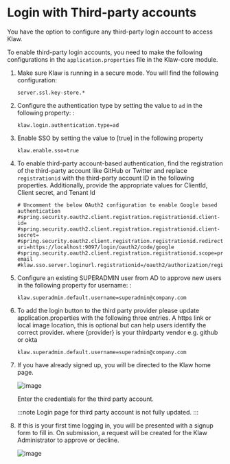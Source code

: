 # Login with Third-party accounts

You have the option to configure any third-party login account to access
Klaw.

To enable third-party login accounts, you need to make the following
configurations in the `application.properties` file in the Klaw-core
module.

1. Make sure Klaw is running in a secure mode. You will find the following configuration:

   ```
   server.ssl.key-store.*
   ```

2. Configure the authentication type by setting the value to `ad` in the following property: :

    ```
    klaw.login.authentication.type=ad
    ```

3. Enable SSO by setting the value to [true] in the following property
    ```
   klaw.enable.sso=true
   ```

4. To enable third-party account-based authentication, find the registration of the third-party account like GitHub or Twitter and replace `registrationid` with the third-party account ID in the following properties. Additionally, provide the appropriate values for ClientId, Client secret, and Tenant Id
    
    ```
    # Uncomment the below OAuth2 configuration to enable Google based authentication
    #spring.security.oauth2.client.registration.registrationid.client-id=
    #spring.security.oauth2.client.registration.registrationid.client-secret=
    #spring.security.oauth2.client.registration.registrationid.redirect-uri=https://localhost:9097/login/oauth2/code/google
    #spring.security.oauth2.client.registration.registrationid.scope=profile, email
    #klaw.sso.server.loginurl.registrationid=/oauth2/authorization/registrationid
    ```

5. Configure an existing SUPERADMIN user from AD to approve new users in the following property for username: :

    ```
    klaw.superadmin.default.username=superadmin@company.com
    ```

6. To add the login button to the third party provider please update application.properties with the following three entries. A https link or local image location, this is optional but can help users identify the correct provider. where {provider} is your thirdparty vendor e.g. github or okta

    ```
    klaw.superadmin.default.username=superadmin@company.com
    ```

7.  If you have already signed up, you will be directed to the Klaw home
    page.

    ![image](../../../static/images/authentication/OAuthLogin.png)

    Enter the credentials for the third party account.

    :::note
    Login page for third party account is not fully updated.
    :::

8.  If this is your first time logging in, you will be presented with a
    signup form to fill in. On submission, a request will be created for
    the Klaw Administrator to approve or decline.

    ![image](../../../static/images/authentication/OAuthSignupForm.png)
